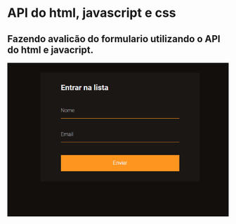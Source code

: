 # API do html, javascript e css
## Fazendo avalicão do formulario utilizando o API do html e javacript.

![Formulario](https://github.com/mariocesar33/Validacao-de-formulario-com-API-do-HTML/blob/master/formulario.png)
